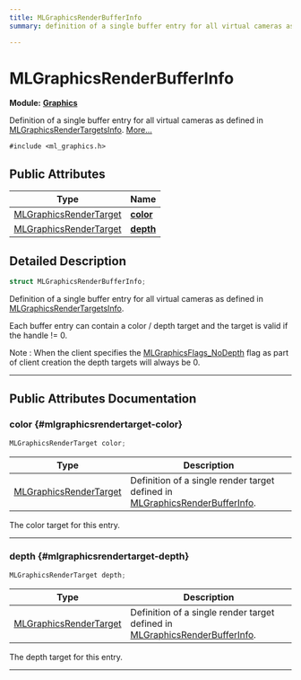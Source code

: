 ```yaml
---
title: MLGraphicsRenderBufferInfo
summary: definition of a single buffer entry for all virtual cameras as defined in mlgraphicsrendertargetsinfo. 

---
```


# MLGraphicsRenderBufferInfo

**Module:** **[Graphics](/versioned_docs/version-02-Aug-2023/api-ref/api/Modules/group___graphics/group___graphics.md)**



Definition of a single buffer entry for all virtual cameras as defined in [MLGraphicsRenderTargetsInfo](/versioned_docs/version-02-Aug-2023/api-ref/api/Modules/group___graphics/struct_m_l_graphics_render_targets_info.md).  [More...](#detailed-description)


`#include <ml_graphics.h>`

## Public Attributes

| Type           | Name           |
| -------------- | -------------- |
| [MLGraphicsRenderTarget](/versioned_docs/version-02-Aug-2023/api-ref/api/Modules/group___graphics/struct_m_l_graphics_render_target.md) | **[color](/versioned_docs/version-02-Aug-2023/api-ref/api/Modules/group___graphics/struct_m_l_graphics_render_buffer_info.md#mlgraphicsrendertarget-color)**  |
| [MLGraphicsRenderTarget](/versioned_docs/version-02-Aug-2023/api-ref/api/Modules/group___graphics/struct_m_l_graphics_render_target.md) | **[depth](/versioned_docs/version-02-Aug-2023/api-ref/api/Modules/group___graphics/struct_m_l_graphics_render_buffer_info.md#mlgraphicsrendertarget-depth)**  |

## Detailed Description

```cpp
struct MLGraphicsRenderBufferInfo;
```

Definition of a single buffer entry for all virtual cameras as defined in [MLGraphicsRenderTargetsInfo](/versioned_docs/version-02-Aug-2023/api-ref/api/Modules/group___graphics/struct_m_l_graphics_render_targets_info.md). 

Each buffer entry can contain a color / depth target and the target is valid if the handle != 0.

Note : When the client specifies the [MLGraphicsFlags_NoDepth](/versioned_docs/version-02-Aug-2023/api-ref/api/Modules/group___graphics/group___graphics.md#enums-mlgraphicsflags-nodepth) flag as part of client creation the depth targets will always be 0. 





-----------
## Public Attributes Documentation

### color {#mlgraphicsrendertarget-color}

```cpp
MLGraphicsRenderTarget color;
```



| Type | Description |
|--|--|
| [MLGraphicsRenderTarget](/versioned_docs/version-02-Aug-2023/api-ref/api/Modules/group___graphics/struct_m_l_graphics_render_target.md) | Definition of a single render target defined in [MLGraphicsRenderBufferInfo](/versioned_docs/version-02-Aug-2023/api-ref/api/Modules/group___graphics/struct_m_l_graphics_render_buffer_info.md).  |


The color target for this entry. 





-----------

### depth {#mlgraphicsrendertarget-depth}

```cpp
MLGraphicsRenderTarget depth;
```



| Type | Description |
|--|--|
| [MLGraphicsRenderTarget](/versioned_docs/version-02-Aug-2023/api-ref/api/Modules/group___graphics/struct_m_l_graphics_render_target.md) | Definition of a single render target defined in [MLGraphicsRenderBufferInfo](/versioned_docs/version-02-Aug-2023/api-ref/api/Modules/group___graphics/struct_m_l_graphics_render_buffer_info.md).  |


The depth target for this entry. 





-----------


